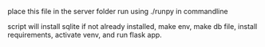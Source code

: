 place this file in the server folder
run using ./runpy in commandline

script will install sqlite if not already installed, make env, make db file, install requirements, activate venv, and run flask app.

